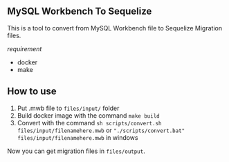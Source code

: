 ## MySQL Workbench To Sequelize
This is a tool to convert from MySQL Workbench file to Sequelize Migration files.

*requirement*
- docker
- make

## How to use
1. Put .mwb file to `files/input/` folder
2. Build docker image with the command `make build`
3. Convert with the command `sh scripts/convert.sh files/input/filenamehere.mwb` or `"./scripts/convert.bat" files/input/filenamehere.mwb` in windows

Now you can get migration files in `files/output`.
